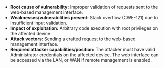 - **Root cause of vulnerability:** Improper validation of requests sent to the web-based management interface.
- **Weaknesses/vulnerabilities present:** Stack overflow (CWE-121) due to insufficient input validation.
- **Impact of exploitation:** Arbitrary code execution with root privileges on the affected device.
- **Attack vectors:** Sending a crafted request to the web-based management interface.
- **Required attacker capabilities/position:** The attacker must have valid Administrator credentials on the affected device. The web interface can be accessed via the LAN, or WAN if remote management is enabled.